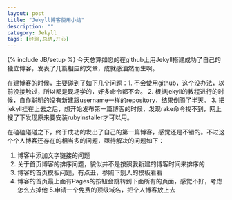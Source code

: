 ```yaml
---
layout: post
title: "Jekyll博客使用小结"
description: ""
category: Jekyll
tags: [经验,总结,开心]
---
```

{% include JB/setup %}
今天总算如愿的在github上用Jekyll搭建成功了自己的独立博客，发表了几篇相应的文章，成就感油然而生啊。

在建博客的时候，主要碰到了如下几个问题：1. 不会使用github，这个没办法，以前没接触过，所以都是现场学的，好多命令都不会。
2. 根据jekyll的教程进行的时候，自作聪明的没有新建跟username一样的repository，结果倒腾了半天。
3. 把jekyll挂在上去之后，想开始发布第一篇博客的时候，发现rake命令找不到，网上搜了下发现原来要安装rubyinstaller才可以用。

在磕磕碰碰之下，终于成功的发出了自己的第一篇博客，感觉还是不错的。不过这个个人博客还存在的相当多的问题，亟待解决的问题如下：
1. 博客中添加文字链接的问题
2. 关于首页博客的排序问题，貌似并不是按照我新建的博客时间来排序的
3. 博客的首页模板问题，有点丑，参照下别人的模板看看
4. 博客的首页最上面有Pages的按钮会跳转到下面所有的页面，感觉不好，考虑怎么去掉他
5.申请一个免费的顶级域名，把个人博客放上去